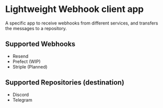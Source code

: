 # Lightweight Webhook client app
A specific app to receive webhooks from different services, and transfers the messages to a repository.

## Supported Webhooks
- Resend
- Prefect (WIP)
- Striple (Planned)

## Supported Repositories (destination)
- Discord
- Telegram
